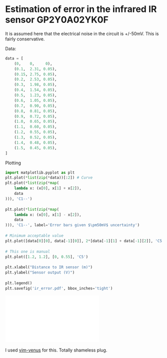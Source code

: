 # Estimation of error in the infrared IR sensor GP2Y0A02YK0F

It is assumed here that the electrical noise in the circuit is +/-50mV. This is
fairly conservative.

Data:
```python
data = [
	(0,    0,     0),
	(0.1,  2.31, 0.05),
	(0.15, 2.75, 0.05),
	(0.2,  2.53, 0.05),
	(0.3,  1.98, 0.05),
	(0.4,  1.54, 0.05),
	(0.5,  1.23, 0.05),
	(0.6,  1.05, 0.05),
	(0.7,  0.90, 0.05),
	(0.8,  0.81, 0.05),
	(0.9,  0.72, 0.05),
	(1.0,  0.65, 0.05),
	(1.1,  0.60, 0.05),
	(1.2,  0.55, 0.05),
	(1.3,  0.52, 0.05),
	(1.4,  0.48, 0.05),
	(1.5,  0.45, 0.05),
]
```
Plotting
```python
import matplotlib.pyplot as plt
plt.plot(*list(zip(*data))[:2]) # Curve
plt.plot(*list(zip(*map(
	lambda x: (x[0], x[1] + x[2]),
	data
))), 'C1--')

plt.plot(*list(zip(*map(
	lambda x: (x[0], x[1] - x[2]),
	data
))), 'C1--', label='Error bars given $\pm50mV$ uncertainty')

# Minimum acceptable value
plt.plot([data[0][0], data[-1][0]], 2*[data[-1][1] + data[-1][2]], 'C5')

# This one is manual
plt.plot([1.2, 1.2], [0, 0.55], 'C5')

plt.xlabel("Distance to IR sensor (m)")
plt.ylabel("Sensor output (V)")

plt.legend()
plt.savefig('ir_error.pdf', bbox_inches='tight')

```
![IR Error](ir_error.pdf)

I used [vim-venus](https://github.com/tim-clifford/vim-venus) for this.
Totally shameless plug.
